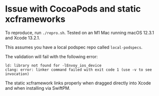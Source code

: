 # Issue with CocoaPods and static xcframeworks

To reproduce, run `./repro.sh`. Tested on an M1 Mac running macOS 12.3.1
and Xcode 13.2.1.

This assumes you have a local podspec repo called `local-podspecs`.

The validation will fail with the following error:

```
ld: library not found for -lEnvoy_ios_device
clang: error: linker command failed with exit code 1 (use -v to see invocation)
```

The static xcframework links properly when dragged directly into Xcode
and when installing via SwiftPM.
